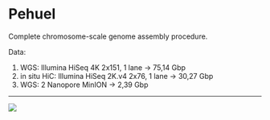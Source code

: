 # Pehuel

Complete chromosome-scale genome assembly procedure.

Data:
1. WGS: Illumina HiSeq 4K 2x151, 1 lane -> 75,14 Gbp		
2. in situ HiC: Illumina HiSeq 2K.v4 2x76, 1 lane -> 30,27 Gbp
3. WGS: 2 Nanopore MinION -> 2,39 Gbp

---

![](https://i.imgur.com/s9k3Ime.png)
